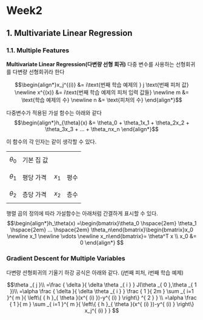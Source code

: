 # Week2
## 1. Multivariate Linear Regression
### 1.1. Multiple Features
**Multivariate Linear Regression(다변량 선형 회귀)**
다중 변수를 사용하는 선형회귀를 다변량 선형회귀라 한다

$$\begin{align*}x_j^{(i)} &= i\text{번째 학습 예제의 }  j \text{번째 피처 값} \newline x^{(x)} &=  i\text{번째 학습 예제의 피처 입력 값들} \newline m &= \text{학습 예제의 수} \newline n &= \text{피처의 수} \end{align*}$$

다중변수가 적용된 가설 함수는 아래와 같다
$$\begin{align*}h_{\theta}(x) &= \theta_0 + \theta_1x_1 + \theta_2x_2 + \theta_3x_3 + ... + \theta_nx_n  \end{align*}$$

이 함수의 각 인자는 같이 생각할 수 있다.

|||||
|-|-|-|-|
|$$\theta_0$$|기본 집 값| | |
|$$\theta_1$$|평당 가격|$$x_1$$|평수|
|$$\theta_2$$|층당 가격|$$x_2$$|층수|

행렬 곱의 정의에 따라 가설함수는 아래처럼 간결하게 표시할 수 있다.
$$\begin{align*}h_\theta(x) =\begin{bmatrix}\theta_0 \hspace{2em} \theta_1 \hspace{2em} ... \hspace{2em} \theta_n\end{bmatrix}\begin{bmatrix}x_0 \newline x_1 \newline \vdots \newline x_n\end{bmatrix}= \theta^T x \\ x_0 &= 0 \end{align*} $$


### Gradient Descent for Multiple Variables
 
 다변량 션형회귀의 기울기 하강 공식은 아래와 같다.
 (j번째 피처,  i번째 학습 예제) 

 $$\theta _{ j }\\ =\frac { \delta  }{ \delta \theta _{ i } } J(\theta _{ 0 },\theta _{ 1 })\\ =\alpha \frac { \delta  }{ \delta \theta _{ i } } \frac { 1 }{ 2m } \sum _{ i=1 }^{ m }{ \left\{ { h }_{ \theta  }(x^{ (i) })-y^{ (i) } \right\} ^{ 2 } } \\ =\alpha \frac { 1 }{ m } \sum _{ i=1 }^{ m }{ \left\{ { h }_{ \theta  }(x^{ (i) })-y^{ (i) } \right\} x_j^{ (i) } } $$